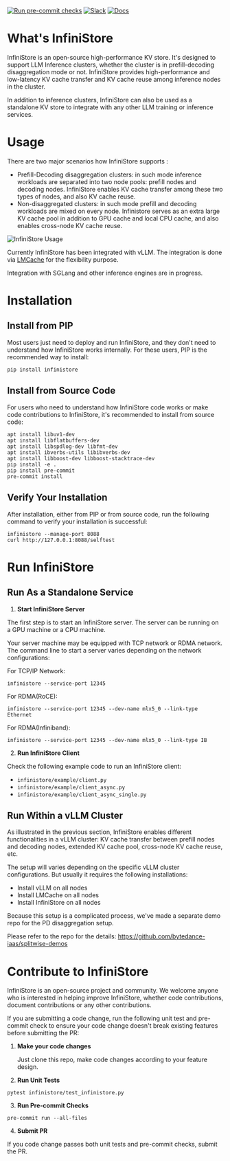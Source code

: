[![Run pre-commit checks](https://github.com/bytedance/InfiniStore/actions/workflows/pre-commit.yml/badge.svg)](https://github.com/bd-iaas-us/InfiniStore/actions/workflows/pre-commit.yml)
[![Slack](https://img.shields.io/badge/Slack-Join%20Us-blue?logo=slack)](https://vllm-dev.slack.com/archives/C07VCUQLE1F)
[![Docs](https://img.shields.io/badge/docs-available-brightgreen)](https://bytedance.github.io/InfiniStore/)

# What's InfiniStore

InfiniStore is an open-source high-performance KV store. It's designed to support LLM Inference clusters, whether the cluster is in prefill-decoding disaggregation mode or not. InfiniStore provides high-performance and low-latency KV cache transfer and KV cache reuse among inference nodes in the cluster.

In addition to inference clusters, InfiniStore can also be used as a standalone KV store to integrate with any other LLM training or inference services.

# Usage

There are two major scenarios how InfiniStore supports :

* Prefill-Decoding disaggregation clusters: in such mode inference workloads are separated into two node pools: prefill nodes and decoding nodes. InfiniStore enables KV cache transfer among these two types of nodes, and also KV cache reuse.
* Non-disaggregated clusters: in such mode prefill and decoding workloads are mixed on every node. Infinistore serves as an extra large KV cache pool in addition to GPU cache and local CPU cache, and also enables cross-node KV cache reuse.



![InfiniStore Usage](/./docs/source/img/InfiniStore-usage.png)

Currently InfiniStore has been integrated with vLLM. The integration is done via [LMCache](https://github.com/LMCache/LMCache) for the flexibility purpose.

Integration with SGLang and other inference engines are in progress.

# Installation

## Install from PIP

Most users just need to deploy and run InfiniStore, and they don't need to understand how InfiniStore works internally. For these users, PIP is the recommended way to install:

```
pip install infinistore
```

## Install from Source Code

For users who need to understand how InfiniStore code works or make code contributions to InfiniStore, it's recommended to install from source code:

```client example
apt install libuv1-dev
apt install libflatbuffers-dev
apt install libspdlog-dev libfmt-dev
apt install ibverbs-utils libibverbs-dev
apt install libboost-dev libboost-stacktrace-dev
pip install -e .
pip install pre-commit
pre-commit install
```

## Verify Your Installation

After installation, either from PIP or from source code, run the following command to verify your installation is successful:

```
infinistore --manage-port 8088
curl http://127.0.0.1:8088/selftest
```

# Run InfiniStore

## Run As a Standalone Service

1. **Start InfiniStore Server**

The first step is to start an InfiniStore server. The server can be running on a GPU machine or a CPU machine.

Your server machine may be equipped with TCP network or RDMA network. The command line to start a server varies depending on the network configurations:

For TCP/IP Network:

```
infinistore --service-port 12345
```

For RDMA(RoCE):

```
infinistore --service-port 12345 --dev-name mlx5_0 --link-type Ethernet
```

For RDMA(Infiniband):

```
infinistore --service-port 12345 --dev-name mlx5_0 --link-type IB
```

2. **Run InfiniStore Client**

Check the following example code to run an InfiniStore client:

* ```infinistore/example/client.py```
* ```infinistore/example/client_async.py```
* ```infinistore/example/client_async_single.py```

## Run Within a vLLM Cluster

As illustrated in the previous section, InfiniStore enables different functionalities in a vLLM cluster: KV cache transfer between prefill nodes and decoding nodes, extended KV cache pool, cross-node KV cache reuse, etc.

The setup will varies depending on the specific vLLM cluster configurations. But usually it requires the following installations:

* Install vLLM on all nodes
* Install LMCache on all nodes
* Install InfiniStore on all nodes

Because this setup is a complicated process, we've made a separate demo repo for the PD disaggregation setup.

Please refer to the repo for the details:  https://github.com/bytedance-iaas/splitwise-demos

# Contribute to InfiniStore

InfiniStore is an open-source project and community. We welcome anyone who is interested in helping improve InfiniStore, whether code contributions, document contributions or any other contributions.

If you are submitting a code change, run the following unit test and pre-commit check to ensure your code change doesn't break existing features before submitting the PR:

1. **Make your code changes**

   Just clone this repo, make code changes according to your feature design.

2. **Run Unit Tests**

```
pytest infinistore/test_infinistore.py
```

3. **Run Pre-commit Checks**

```
pre-commit run --all-files
```

4. **Submit PR**

If you code change passes both unit tests and pre-commit checks, submit the PR.
